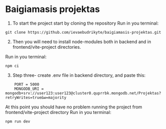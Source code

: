 ﻿# Baigiamasis projektas
 
1. To start the project start by cloning the repository
Run in you terminal:
```
git clone https://github.com/ievaebudrikyte/baigiamasis-projektas.git
```
2. Then you will need to install node-modules both in backend and in frontend/vite-project directories.

Run in you terminal:
```
npm ci
```
3. Step three- create .env file in backend directory, and paste this:
```
	PORT = 5000
	MONGODB_URI = mongodb+srv://user123:user123@cluster0.quprrbk.mongodb.net/Projektas?retryWrites=true&w=majority
```
At this point you should have no problem running the project from frontend/vite-project directory
Run in you terminal:
```
npm run dev
```
